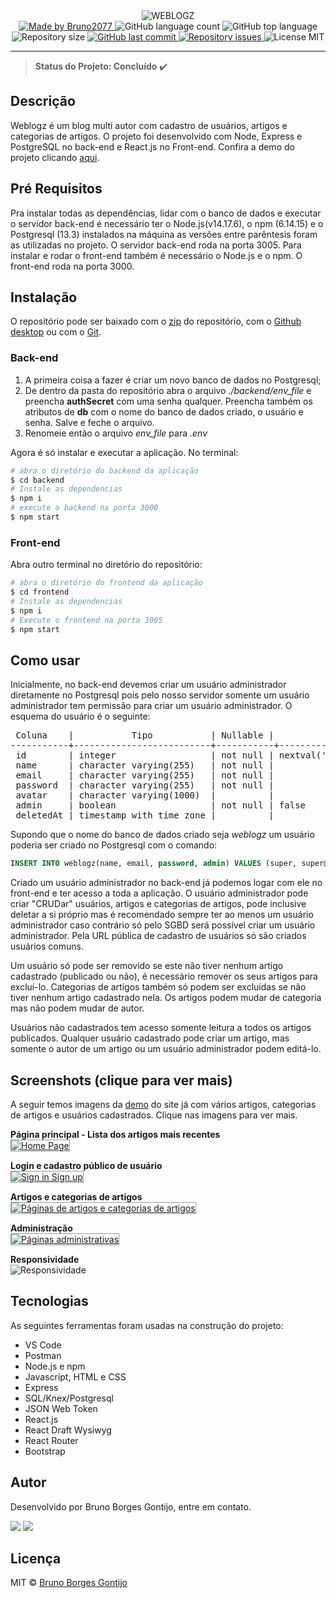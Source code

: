 <div align="center">
    <img src="https://i.ibb.co/PzW2by6/logotry-light-v2.png" style="max-width: 400px;"alt="WEBLOGZ">
</div>

<div align="center">

  <a href="https://bruno2077.github.io/">
    <img alt="Made by Bruno2077" src="https://img.shields.io/badge/Feito%20por-Bruno2077-blueviolet">
  </a>

  <img alt="GitHub language count" src="https://img.shields.io/github/languages/count/bruno2077/weblogz.svg">

  <img alt="GitHub top language" src="https://img.shields.io/github/languages/top/bruno2077/weblogz.svg">
  
  <img alt="Repository size" src="https://img.shields.io/github/repo-size/bruno2077/weblogz.svg">
  
  <a href="https://github.com/bruno2077/weblogz/commits/main">
    <img alt="GitHub last commit" src="https://img.shields.io/github/last-commit/bruno2077/weblogz.svg">
  </a>

  <a href="https://github.com/bruno2077/weblogz/issues">
    <img alt="Repository issues" src="https://img.shields.io/github/issues/bruno2077/weblogz.svg">
  </a>

  <img alt="License MIT" src="https://img.shields.io/github/license/bruno2077/weblogz.svg">
</div>
<hr>

> **Status do Projeto: Concluído** :heavy_check_mark:

## Descrição
Weblogz é um blog multi autor com cadastro de usuários, artigos e categorias de artigos. O projeto foi desenvolvido com Node, Express e PostgreSQL no back-end e React.js no Front-end. Confira a demo do projeto clicando [aqui](https://weblogz.netlify.app).

## Pré Requisitos
Pra instalar todas as dependências, lidar com o banco de dados e executar o servidor back-end é necessário ter o Node.js(v14.17.6), o npm (6.14.15) e o Postgresql (13.3) instalados na máquina as versões entre parêntesis foram as utilizadas no projeto. O servidor back-end roda na porta 3005. Para instalar e rodar o front-end também é necessário o Node.js e o npm. O front-end roda na porta 3000.

## Instalação
O repositório pode ser baixado com o [zip](https://github.com/bruno2077/weblogz/archive/refs/heads/main.zip) do repositório, com o [Github desktop](https://desktop.github.com/) ou com o [Git](https://git-scm.com).

### Back-end
1. A primeira coisa a fazer é criar um novo banco de dados no Postgresql;
2. De dentro da pasta do repositório abra o arquivo *./backend/env_file* e preencha **authSecret** com uma senha qualquer. Preencha também os atributos de **db** com o nome do banco de dados criado, o usuário e senha. Salve e feche o arquivo.
3. Renomeie então o arquivo *env_file* para *.env*

Agora é só instalar e executar a aplicação. No terminal:
```bash
# abra o diretório do backend da aplicação
$ cd backend
# Instale as dependencias
$ npm i
# execute o backend na porta 3000
$ npm start
```

### Front-end
Abra outro terminal no diretório do repositório:
```bash
# abra o diretório do frontend da aplicação
$ cd frontend
# Instale as dependencias
$ npm i
# Execute o frontend na porta 3005
$ npm start
```

## Como usar
Inicialmente, no back-end devemos criar um usuário administrador diretamente no Postgresql pois pelo nosso servidor somente um usuário administrador tem permissão para criar um usuário administrador. O esquema do usuário é o seguinte:

<pre> Coluna    |           Tipo           | Nullable |            Valor padrão
-----------+--------------------------+-----------+----------+--------------------------
 id        | integer                  | not null | nextval('users_id_seq'::regclass)
 name      | character varying(255)   | not null |
 email     | character varying(255)   | not null |
 password  | character varying(255)   | not null |
 avatar    | character varying(1000)  |          |
 admin     | boolean                  | not null | false
 deletedAt | timestamp with time zone |          |</pre>

Supondo que o nome do banco de dados criado seja *weblogz* um usuário poderia ser criado no Postgresql com o comando:
```sql
INSERT INTO weblogz(name, email, password, admin) VALUES (super, super@y.br, 1234, true);
```

Criado um usuário administrador no back-end já podemos logar com ele no front-end e ter acesso a toda a aplicação. O usuário administrador pode criar "CRUDar" usuários, artigos e categorias de artigos, pode inclusive deletar a si próprio mas é recomendado sempre ter ao menos um usuário administrador caso contrário só pelo SGBD será possível criar um usuário administrador. Pela URL pública de cadastro de usuários só são criados usuários comuns.

Um usuário só pode ser removido se este não tiver nenhum artigo cadastrado (publicado ou não), é necessário remover os seus artigos para excluí-lo. Categorias de artigos também só podem ser excluídas se não tiver nenhum artigo cadastrado nela. Os artigos podem mudar de categoria mas não podem mudar de autor. 

Usuários não cadastrados tem acesso somente leitura a todos os artigos publicados. Qualquer usuário cadastrado pode criar um artigo, mas somente o autor de um artigo ou um usuário administrador podem editá-lo.


## Screenshots (clique para ver mais)
A seguir temos imagens da [demo](https://weblogz.netlify.app/) do site já com vários artigos, categorias de artigos e usuários cadastrados. Clique nas imagens para ver mais.

**Página principal - Lista dos artigos mais recentes<br/>**
<a href="https://webmshare.com/play/9x58D">
  <img src="https://i.ibb.co/48dWpvj/Home.gif" alt="Home Page" style="border: 1px solid #999;">
</a>

**Login e cadastro público de usuário<br/>**
<a href="https://webmshare.com/play/N7X3N">
  <img src="https://i.ibb.co/8zZSF2z/Login-Register.gif" alt="Sign in Sign up" style="border: 1px solid #999;">
</a>

**Artigos e categorias de artigos<br/>**
<a href="https://webmshare.com/play/zOo5K">
  <img src="https://i.ibb.co/yFRJ5d6/articles.gif" alt="Páginas de artigos e categorias de artigos" style="border: 1px solid #999;">
</a>

**Administração<br/>**
<a href="https://webmshare.com/play/y13PX">
  <img src="https://i.ibb.co/592z1fr/adm-pages.gif" alt="Páginas administrativas" style="border: 1px solid #999;">
</a>

**Responsividade**<br/>
<img src="https://i.ibb.co/SfYTWKc/mobile-phone.gif" alt="Responsividade">

## Tecnologias
As seguintes ferramentas foram usadas na construção do projeto:
- VS Code
- Postman
- Node.js e npm
- Javascript, HTML e CSS
- Express
- SQL/Knex/Postgresql
- JSON Web Token
- React.js
- React Draft Wysiwyg
- React Router
- Bootstrap

## Autor
Desenvolvido por Bruno Borges Gontijo, entre em contato.

[<img src="https://img.shields.io/badge/linkedin-%230077B5.svg?&style=for-the-badge&logo=linkedin&logoColor=white" />](https://www.linkedin.com/in/bruno2077/) [<img src="https://img.shields.io/badge/Microsoft_Outlook-0078D4?style=for-the-badge&logo=microsoft-outlook&logoColor=white "/>](mailto:assembleia23@hotmail.com)

## Licença
MIT © [Bruno Borges Gontijo](https://bruno2077.github.io)